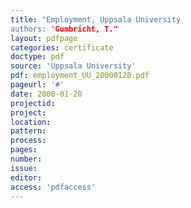 ```yaml
---
title: "Employment, Uppsala University
authors: "Gumbricht, T."
layout: pdfpage
categories: certificate
doctype: pdf
source: 'Uppsala University'
pdf: employment_UU_20000120.pdf
pageurl: '#'
date: 2000-01-20
projectid:
project:
location:
pattern:
process:
pages:
number:
issue:
editor:
access: 'pdfaccess'
---
```

